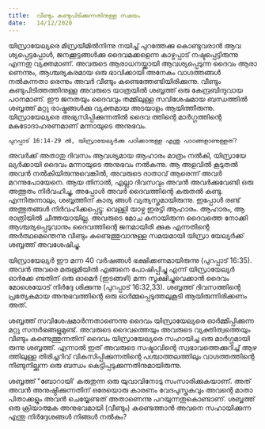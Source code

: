 ```yaml
---
title:  വീണ്ടും കണ്ടുപിടിക്കുന്നതിനുള്ള സമയം
date:   14/12/2020
---
```


യിസ്രായേല്യരെ മിസ്രയീമിൽനിന്നു നയിച്ച് പുറത്തേക്കു കൊണ്ടുവരാൻ ആവ ശ്യപ്പെട്ടപ്പോൾ, ജനക്കൂട്ടങ്ങൾക്കു ദൈവമക്കളെന്ന കാഴ്ചപ്പാട് നഷ്ടപ്പെട്ടിരുന്നു എന്നതു വ്യക്തമാണ്. അവരുടെ ആരാധനയ്ക്കായി ആവശ്യപ്പെടുന്ന ദൈവം ആരാ ണെന്നും, ആശ്ചര്യകരമായ ഒരു ഭാവിക്കായി അനേകം വാഗ്ദത്തങ്ങൾ നൽകുന്നതാ രെന്നും അവർ വീണ്ടും കണ്ടെത്തേണ്ടിയിരിക്കുന്നു. വീണ്ടും കണ്ടുപിടിത്തത്തിനുള്ള അവരുടെ യാത്രയിൽ ശബ്ബത്ത് ഒരു കേന്ദ്രബിന്ദുവായ പഠനമാണ്. ഈ ജനതയും ദൈവവും തമ്മിലുള്ള സവിശേഷമായ ബന്ധത്തിൽ ശബ്ബത്ത് മറ്റു രാഷ്ട്രങ്ങൾക്കു വ്യക്തമായ അടയാളം ആയിത്തീരുന്നു. യിസ്രായേല്യരെ അഭ്യസിപ്പിക്കുന്നതിൽ ദൈവ ത്തിന്റെ മാർഗ്ഗത്തിന്റെ മകുടോദാഹരണമാണ് മന്നായുടെ അനുഭവം.

`പുറപ്പാട് 16:14-29 ൽ, യിസ്രായേല്യർക്കു പഠിക്കാനുള്ള എന്തു പാഠങ്ങളാണുള്ളത്?`

അവർക്ക് അതാതു ദിവസം ആവശ്യമായ ആഹാരം മാത്രം നൽകി, യിസ്രായേ ല്യർക്കായി ദൈവം മന്നായുടെ അനുഭവം നൽകുന്നു. ആ അളവിൽ കൂടുതൽ അവൻ നൽകിയിരുന്നുവെങ്കിൽ, അവരുടെ ദാതാവ് ആരെന്ന് അവർ മറന്നുപോയേനെ. ആയ തിനാൽ, എല്ലാ ദിവസവും അവൻ അവർക്കുവേണ്ടി ഒരു അത്ഭുതം നിർവഹിച്ചു, അപ്പോൾ അവർ ദൈവത്തിന്റെ കരുതൽ കണ്ടു. എന്നിരുന്നാലും, ശബ്ബത്തിന് കാര്യ ങ്ങൾ വ്യത്യസ്തമായിരുന്നു. ഇപ്പോൾ രണ്ട് അത്ഭുതങ്ങൾ നിർവഹിക്കപ്പെട്ടു: വെള്ളി യാഴ്ച ഇരട്ടി ആഹാരം. ആഹാരം, ആ രാത്രിയിൽ ചീത്തയായില്ല. അവരുടെ മോച കനായിരുന്ന ദൈവത്തെ നോക്കി ആശ്ചര്യപ്പെടുവാനും ദൈവത്തിന്റെ ജനമായിരി ക്കുക എന്നതിന്റെ അർത്ഥമെന്തെന്നു വീണ്ടും കണ്ടെത്തുവാനുള്ള സമയമായി യിസ്രാ യേല്യർക്ക് ശബ്ബത്ത് അവശേഷിച്ചു.

യിസ്രായേല്യർ ഈ മന്ന 40 വർഷങ്ങൾ ഭക്ഷിക്കണമായിരുന്നു (പുറപ്പാട് 16:35). അവൻ അവരെ മരുഭൂമിയിൽ എങ്ങനെ പോഷിപ്പിച്ചു എന്ന് യിസ്രായേല്യർ ഓർക്കേ ണ്ടതിന് ഒരു ഓമെർ (ഇടങ്ങഴി) മന്ന സൂക്ഷിച്ചുവെക്കാൻ ദൈവം മോശെയോട് നിർദ്ദേ ശിക്കുന്നു (പുറപ്പാട് 16:32,33). ശബ്ബത്ത് ദിവസത്തിന്റെ പ്രത്യേകമായ അനുഭവത്തിന്റെ ഒരു ഓർമ്മപ്പെടുത്തലുകൂടി ആയിരുന്നിരിക്കണം അത്.

ശബ്ബത്ത് സവിശേഷമാർന്നതാണെന്നു ദൈവം യിസ്രായേല്യരെ ഓർമ്മിപ്പിക്കുന്ന മറ്റു സന്ദർഭങ്ങളുമുണ്ട്. അവരുടെ ദൈവത്തെയും അവരുടെ വ്യക്തിത്വത്തെയും വീണ്ടും കണ്ടെത്തുന്നതിന് ദൈവം യിസ്രായേല്യരെ സഹായിച്ച ഒരു മാർഗ്ഗമായി രുന്നു ശബ്ബത്ത്. എന്നാൽ ഇത് അവരുടെ സഷ്ടാവിന്റെ സ്വഭാവത്തെക്കുറിച്ച് ആഴ ത്തിലുള്ള തിരിച്ചറിവ് വികസിപ്പിക്കുന്നതിന്റെ പശ്ചാത്തലത്തിലും വാഗ്ദത്തത്തിന്റെ നീണ്ടുനില്ക്കുന്ന ഒരു ബന്ധം കെട്ടിപ്പടുക്കുന്നതിനുമായിരുന്നു.

ശബ്ബത്ത് "ബോറായി' കരുതുന്ന ഒരു യുവാവിനോടു സംസാരിക്കുകയാണ്. അത് അവൻ അനുഷ്ഠിക്കുന്നതിന് ഒരേയൊരു കാരണം വേദപുസ്തകവും അവന്റെ മാതാ പിതാക്കളും അവൻ ചെയ്യേണ്ടത് അതാണെന്നു പറയുന്നതുകൊണ്ടാണ്. ശബ്ബത്ത് ഒരു ക്രിയാത്മക അനുഭവമായി (വീണ്ടും) കണ്ടെത്താൻ അവനെ സഹായിക്കുന്ന എന്തു നിർദ്ദേശങ്ങൾ നിങ്ങൾ നൽകും?
